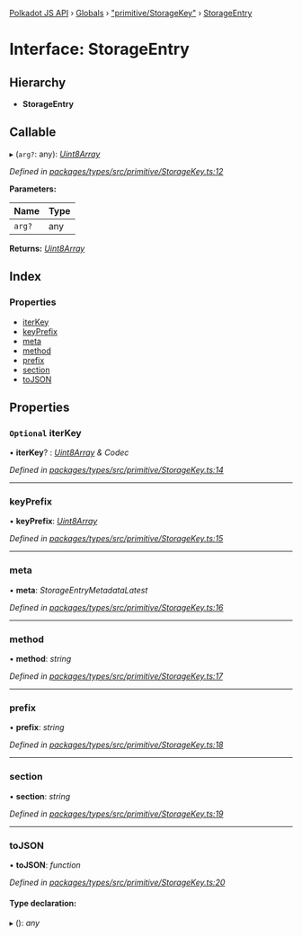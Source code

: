 [Polkadot JS API](../README.md) › [Globals](../globals.md) › ["primitive/StorageKey"](../modules/_primitive_storagekey_.md) › [StorageEntry](_primitive_storagekey_.storageentry.md)

# Interface: StorageEntry

## Hierarchy

* **StorageEntry**

## Callable

▸ (`arg?`: any): *[Uint8Array](../classes/_codec_raw_.raw.md#static-uint8array)*

*Defined in [packages/types/src/primitive/StorageKey.ts:12](https://github.com/polkadot-js/api/blob/a339491d07/packages/types/src/primitive/StorageKey.ts#L12)*

**Parameters:**

Name | Type |
------ | ------ |
`arg?` | any |

**Returns:** *[Uint8Array](../classes/_codec_raw_.raw.md#static-uint8array)*

## Index

### Properties

* [iterKey](_primitive_storagekey_.storageentry.md#optional-iterkey)
* [keyPrefix](_primitive_storagekey_.storageentry.md#keyprefix)
* [meta](_primitive_storagekey_.storageentry.md#meta)
* [method](_primitive_storagekey_.storageentry.md#method)
* [prefix](_primitive_storagekey_.storageentry.md#prefix)
* [section](_primitive_storagekey_.storageentry.md#section)
* [toJSON](_primitive_storagekey_.storageentry.md#tojson)

## Properties

### `Optional` iterKey

• **iterKey**? : *[Uint8Array](../classes/_codec_raw_.raw.md#static-uint8array) & Codec*

*Defined in [packages/types/src/primitive/StorageKey.ts:14](https://github.com/polkadot-js/api/blob/a339491d07/packages/types/src/primitive/StorageKey.ts#L14)*

___

###  keyPrefix

• **keyPrefix**: *[Uint8Array](../classes/_codec_raw_.raw.md#static-uint8array)*

*Defined in [packages/types/src/primitive/StorageKey.ts:15](https://github.com/polkadot-js/api/blob/a339491d07/packages/types/src/primitive/StorageKey.ts#L15)*

___

###  meta

• **meta**: *StorageEntryMetadataLatest*

*Defined in [packages/types/src/primitive/StorageKey.ts:16](https://github.com/polkadot-js/api/blob/a339491d07/packages/types/src/primitive/StorageKey.ts#L16)*

___

###  method

• **method**: *string*

*Defined in [packages/types/src/primitive/StorageKey.ts:17](https://github.com/polkadot-js/api/blob/a339491d07/packages/types/src/primitive/StorageKey.ts#L17)*

___

###  prefix

• **prefix**: *string*

*Defined in [packages/types/src/primitive/StorageKey.ts:18](https://github.com/polkadot-js/api/blob/a339491d07/packages/types/src/primitive/StorageKey.ts#L18)*

___

###  section

• **section**: *string*

*Defined in [packages/types/src/primitive/StorageKey.ts:19](https://github.com/polkadot-js/api/blob/a339491d07/packages/types/src/primitive/StorageKey.ts#L19)*

___

###  toJSON

• **toJSON**: *function*

*Defined in [packages/types/src/primitive/StorageKey.ts:20](https://github.com/polkadot-js/api/blob/a339491d07/packages/types/src/primitive/StorageKey.ts#L20)*

#### Type declaration:

▸ (): *any*
